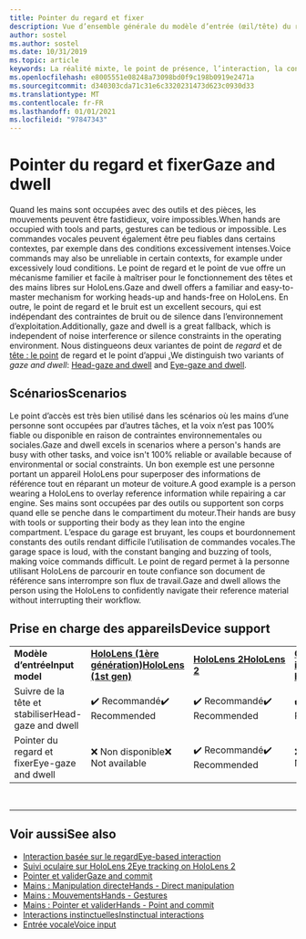 ```yaml
---
title: Pointer du regard et fixer
description: Vue d’ensemble générale du modèle d’entrée (œil/tête) du regard et du point d’entrée.
author: sostel
ms.author: sostel
ms.date: 10/31/2019
ms.topic: article
keywords: La réalité mixte, le point de présence, l’interaction, la conception, le suivi des yeux, le suivi des têtes, le casque de la réalité mixte, le casque Windows Mixed Reality, le casque de réalité virtuelle, le HoloLens, le MRTK, la réalité mixte Toolkit
ms.openlocfilehash: e8005551e08248a73098bd0f9c198b0919e2471a
ms.sourcegitcommit: d340303cda71c31e6c3320231473d623c0930d33
ms.translationtype: MT
ms.contentlocale: fr-FR
ms.lasthandoff: 01/01/2021
ms.locfileid: "97847343"
---
```

# <a name="gaze-and-dwell"></a><span data-ttu-id="b3b77-104">Pointer du regard et fixer</span><span class="sxs-lookup"><span data-stu-id="b3b77-104">Gaze and dwell</span></span>

<span data-ttu-id="b3b77-105">Quand les mains sont occupées avec des outils et des pièces, les mouvements peuvent être fastidieux, voire impossibles.</span><span class="sxs-lookup"><span data-stu-id="b3b77-105">When hands are occupied with tools and parts, gestures can be tedious or impossible.</span></span>
<span data-ttu-id="b3b77-106">Les commandes vocales peuvent également être peu fiables dans certains contextes, par exemple dans des conditions excessivement intenses.</span><span class="sxs-lookup"><span data-stu-id="b3b77-106">Voice commands may also be unreliable in certain contexts, for example under excessively loud conditions.</span></span>
<span data-ttu-id="b3b77-107">Le point de regard et le point de vue offre un mécanisme familier et facile à maîtriser pour le fonctionnement des têtes et des mains libres sur HoloLens.</span><span class="sxs-lookup"><span data-stu-id="b3b77-107">Gaze and dwell offers a familiar and easy-to-master mechanism for working heads-up and hands-free on HoloLens.</span></span>
<span data-ttu-id="b3b77-108">En outre, le point de regard et le bruit est un excellent secours, qui est indépendant des contraintes de bruit ou de silence dans l’environnement d’exploitation.</span><span class="sxs-lookup"><span data-stu-id="b3b77-108">Additionally, gaze and dwell is a great fallback, which is independent of noise interference or silence constraints in the operating environment.</span></span>
<span data-ttu-id="b3b77-109">Nous distingueons deux variantes de point de _regard_ et de [tête : le point](gaze-and-dwell-head.md) de regard et le point d’appui [.](gaze-and-dwell-eyes.md)</span><span class="sxs-lookup"><span data-stu-id="b3b77-109">We distinguish two variants of _gaze and dwell_: [Head-gaze and dwell](gaze-and-dwell-head.md) and [Eye-gaze and dwell](gaze-and-dwell-eyes.md).</span></span>

## <a name="scenarios"></a><span data-ttu-id="b3b77-110">Scénarios</span><span class="sxs-lookup"><span data-stu-id="b3b77-110">Scenarios</span></span>

<span data-ttu-id="b3b77-111">Le point d’accès est très bien utilisé dans les scénarios où les mains d’une personne sont occupées par d’autres tâches, et la voix n’est pas 100% fiable ou disponible en raison de contraintes environnementales ou sociales.</span><span class="sxs-lookup"><span data-stu-id="b3b77-111">Gaze and dwell excels in scenarios where a person's hands are busy with other tasks, and voice isn't 100% reliable or available because of environmental or social constraints.</span></span>
<span data-ttu-id="b3b77-112">Un bon exemple est une personne portant un appareil HoloLens pour superposer des informations de référence tout en réparant un moteur de voiture.</span><span class="sxs-lookup"><span data-stu-id="b3b77-112">A good example is a person wearing a HoloLens to overlay reference information while repairing a car engine.</span></span>
<span data-ttu-id="b3b77-113">Ses mains sont occupées par des outils ou supportent son corps quand elle se penche dans le compartiment du moteur.</span><span class="sxs-lookup"><span data-stu-id="b3b77-113">Their hands are busy with tools or supporting their body as they lean into the engine compartment.</span></span>
<span data-ttu-id="b3b77-114">L’espace du garage est bruyant, les coups et bourdonnement constants des outils rendant difficile l’utilisation de commandes vocales.</span><span class="sxs-lookup"><span data-stu-id="b3b77-114">The garage space is loud, with the constant banging and buzzing of tools, making voice commands difficult.</span></span>
<span data-ttu-id="b3b77-115">Le point de regard permet à la personne utilisant HoloLens de parcourir en toute confiance son document de référence sans interrompre son flux de travail.</span><span class="sxs-lookup"><span data-stu-id="b3b77-115">Gaze and dwell allows the person using the HoloLens to confidently navigate their reference material without interrupting their workflow.</span></span>

## <a name="device-support"></a><span data-ttu-id="b3b77-116">Prise en charge des appareils</span><span class="sxs-lookup"><span data-stu-id="b3b77-116">Device support</span></span>

<table>
    <colgroup>
    <col width="25%" />
    <col width="25%" />
    <col width="25%" />
    <col width="25%" />
    </colgroup>
    <tr>
        <td><span data-ttu-id="b3b77-117"><strong>Modèle d’entrée</strong></span><span class="sxs-lookup"><span data-stu-id="b3b77-117"><strong>Input model</strong></span></span></td>
        <td><span data-ttu-id="b3b77-118"><a href="../hololens-hardware-details.md"><strong>HoloLens (1ère génération)</strong></a></span><span class="sxs-lookup"><span data-stu-id="b3b77-118"><a href="../hololens-hardware-details.md"><strong>HoloLens (1st gen)</strong></a></span></span></td>
        <td><span data-ttu-id="b3b77-119"><a href="https://docs.microsoft.com/hololens/hololens2-hardware"><strong>HoloLens 2</strong></span><span class="sxs-lookup"><span data-stu-id="b3b77-119"><a href="https://docs.microsoft.com/hololens/hololens2-hardware"><strong>HoloLens 2</strong></span></span></td>
        <td><span data-ttu-id="b3b77-120"><a href="../discover/immersive-headset-hardware-details.md"><strong>Casques immersifs</strong></a></span><span class="sxs-lookup"><span data-stu-id="b3b77-120"><a href="../discover/immersive-headset-hardware-details.md"><strong>Immersive headsets</strong></a></span></span></td>
    </tr>
     <tr>
        <td><span data-ttu-id="b3b77-121">Suivre de la tête et stabiliser</span><span class="sxs-lookup"><span data-stu-id="b3b77-121">Head-gaze and dwell</span></span></td>
        <td><span data-ttu-id="b3b77-122">✔️ Recommandé</span><span class="sxs-lookup"><span data-stu-id="b3b77-122">✔️ Recommended</span></span></td>
        <td><span data-ttu-id="b3b77-123">✔️ Recommandé</span><span class="sxs-lookup"><span data-stu-id="b3b77-123">✔️ Recommended</span></span></td>
        <td><span data-ttu-id="b3b77-124">✔️ Recommandé</span><span class="sxs-lookup"><span data-stu-id="b3b77-124">✔️ Recommended</span></span></td>
    </tr>
     <tr>
        <td><span data-ttu-id="b3b77-125">Pointer du regard et fixer</span><span class="sxs-lookup"><span data-stu-id="b3b77-125">Eye-gaze and dwell</span></span></td>
        <td><span data-ttu-id="b3b77-126">❌ Non disponible</span><span class="sxs-lookup"><span data-stu-id="b3b77-126">❌ Not available</span></span></td>
        <td><span data-ttu-id="b3b77-127">✔️ Recommandé</span><span class="sxs-lookup"><span data-stu-id="b3b77-127">✔️ Recommended</span></span></td>
        <td><span data-ttu-id="b3b77-128">❌ Non disponible</span><span class="sxs-lookup"><span data-stu-id="b3b77-128">❌ Not available</span></span></td>
    </tr>
</table>


<br>

---

 ## <a name="see-also"></a><span data-ttu-id="b3b77-129">Voir aussi</span><span class="sxs-lookup"><span data-stu-id="b3b77-129">See also</span></span>

* [<span data-ttu-id="b3b77-130">Interaction basée sur le regard</span><span class="sxs-lookup"><span data-stu-id="b3b77-130">Eye-based interaction</span></span>](eye-gaze-interaction.md)
* [<span data-ttu-id="b3b77-131">Suivi oculaire sur HoloLens 2</span><span class="sxs-lookup"><span data-stu-id="b3b77-131">Eye tracking on HoloLens 2</span></span>](eye-tracking.md)
* [<span data-ttu-id="b3b77-132">Pointer et valider</span><span class="sxs-lookup"><span data-stu-id="b3b77-132">Gaze and commit</span></span>](gaze-and-commit.md)
* [<span data-ttu-id="b3b77-133">Mains : Manipulation directe</span><span class="sxs-lookup"><span data-stu-id="b3b77-133">Hands - Direct manipulation</span></span>](direct-manipulation.md)
* [<span data-ttu-id="b3b77-134">Mains : Mouvements</span><span class="sxs-lookup"><span data-stu-id="b3b77-134">Hands - Gestures</span></span>](gaze-and-commit.md#composite-gestures)
* [<span data-ttu-id="b3b77-135">Mains : Pointer et valider</span><span class="sxs-lookup"><span data-stu-id="b3b77-135">Hands - Point and commit</span></span>](point-and-commit.md)
* [<span data-ttu-id="b3b77-136">Interactions instinctuelles</span><span class="sxs-lookup"><span data-stu-id="b3b77-136">Instinctual interactions</span></span>](interaction-fundamentals.md)
* [<span data-ttu-id="b3b77-137">Entrée vocale</span><span class="sxs-lookup"><span data-stu-id="b3b77-137">Voice input</span></span>](voice-input.md)
